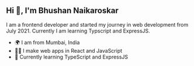 ## Hi 👋, I'm Bhushan Naikaroskar 


I am a frontend developer and started my journey in web development from July 2021. Currently I am learning Typscript and ExpressJS.

- 🌍 I am from Mumbai, India
- 👨‍💻 I make web apps in React and JavaScript
- 🧠 Currently learning TypeScript and ExpressJS


<!--
**bhushannaikaroskar/bhushannaikaroskar** is a ✨ _special_ ✨ repository because its `README.md` (this file) appears on your GitHub profile.

Here are some ideas to get you started:

- 🔭 I’m currently working on ...
- 🌱 I’m currently learning ...
- 👯 I’m looking to collaborate on ...
- 🤔 I’m looking for help with ...
- 💬 Ask me about ...
- 📫 How to reach me: ...
- 😄 Pronouns: ...
- ⚡ Fun fact: ...
-->
